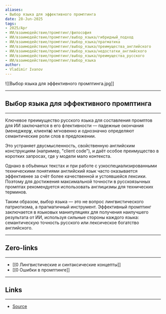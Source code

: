```yaml
---
aliases: 
- Выбор языка для эффективного промптинга 
date: 28-Jun-2025
tags:
- 2025/Apr
- ИИ/взаимодействие/промптинг/философия
- ИИ/взаимодействие/промптинг/выбор_языка/гибридный_подход
- ИИ/взаимодействие/промптинг/выбор_языка/прагматика
- ИИ/взаимодействие/промптинг/выбор_языка/преимущества_английского
- ИИ/взаимодействие/промптинг/выбор_языка/недостатки_английского
- ИИ/взаимодействие/промптинг/выбор_языка/преимущества_русского
- ИИ/взаимодействие/промптинг/выбор_языка
author:
- Vladimir Ivanov
---
```

![[Выбор языка для эффективного промптинга.jpg]]

-----
##  Выбор языка для эффективного промптинга 
-----
Ключевое преимущество русского языка для составления промптов для ИИ заключается в его флективности — падежные окончания (менеджер**у**, клиент**а**) мгновенно и однозначно определяют семантические роли слов в предложении. 

Это устраняет двусмысленность, свойственную английским конструкциям (например, "client code"), и даёт особое преимущество в коротких запросах, где у модели мало контекста.

Однако в объёмных текстах и при работе с узкоспециализированными техническими понятиями английский язык часто оказывается эффективнее за счёт более качественной и устоявшейся лексики. Поэтому для достижения максимальной точности в русскоязычных промптах рекомендуется использовать англицизмы для технических терминов.

Таким образом, выбор языка — это не вопрос лингвистического патриотизма, а прагматичный инструмент. Эффективный промптинг заключается в языковых манипуляциях для получения наилучшего результата от ИИ, используя сильные стороны каждого языка: семантическую точность русского или лексическое богатство английского.

---
## Zero-links
---
- [[0 Лингвистические и синтаксические концепты]]
- [[0 Ошибки в промптинге]]

---
## Links
---
- [Source](https://t.me/turboproject/1627)